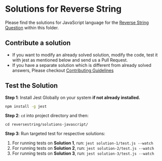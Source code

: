 # Solutions for Reverse String

Please find the solutions for JavaScript language for the [Reverse String Question](../Readme.md) within this folder.

## Contribute a solution

- If you want to modify an already solved solution, modify the code, test it with jest as mentioned below and send us a Pull Request.
- If you have a separate solution which is different from already solved answers, Please checkout [Contributing Guidelines](../../Contributing.md)

## Test the Solution 

**Step 1**:  Install Jest Globally on your system **if not already installed.**

```bash
npm install -g jest
```

**Step 2**: `cd` into project directory and then:

```
cd reversestring/solutions-javascript/
```

**Step 3**: Run targeted test for respective solutions:

  1. For running tests on **Solution 1**, run: `jest solution-1/test.js --watch`
  2. For running tests on **Solution 2**, run: `jest solution-2/test.js --watch`
  3. For running tests on **Solution 3**, run: `jest solution-3/test.js --watch`

